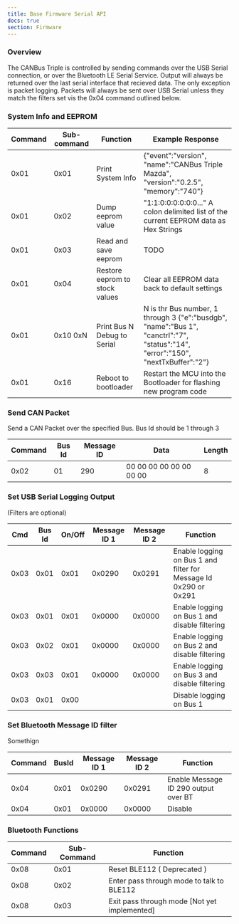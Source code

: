 ```yaml
---
title: Base Firmware Serial API
docs: true
section: Firmware
---
```


### Overview

The CANBus Triple is controlled by sending commands over the USB Serial connection, or over the Bluetooth LE Serial Service. Output will always be returned over the last serial interface that recieved data. The only exception is packet logging. Packets will always be sent over USB Serial unless they match the filters set vis the 0x04 command outlined below. 


### System Info and EEPROM

| Command | Sub-command | Function | Example Response |
|---------|-------------|----------|------------------|
| 0x01    | 0x01        | Print System Info | {"event":"version", "name":"CANBus Triple Mazda", "version":"0.2.5", "memory":"740"} |
| 0x01    | 0x02        | Dump eeprom value | "1:1:0:0:0:0:0:0..." A colon delimited list of the current EEPROM data as Hex Strings |
| 0x01    | 0x03        | Read and save eeprom | TODO |
| 0x01    | 0x04        | Restore eeprom to stock values | Clear all EEPROM data back to default settings |
| 0x01    | 0x10 0xN    | Print Bus N Debug to Serial | N is thr Bus number, 1 through 3 {"e":"busdgb", "name":"Bus 1", "canctrl":"7", "status":"14", "error":"150", "nextTxBuffer":"2"} |
| 0x01    | 0x16        | Reboot to bootloader | Restart the MCU into the Bootloader for flashing new program code |


### Send CAN Packet

Send a CAN Packet over the specified Bus. Bus Id should be 1 through 3

| Command   | Bus Id |  Message ID  | Data | Length |
|-----------|--------|--------------|------|--------|
| 0x02      | 01     | 290          | 00 00 00 00 00 00 00 00 | 8


### Set USB Serial Logging Output

(Filters are optional)

| Cmd  | Bus Id  | On/Off | Message ID 1 | Message ID 2 | Function |
|------|---------|--------|--------------|--------------|----------|
| 0x03 | 0x01    | 0x01   | 0x0290       | 0x0291       | Enable logging on Bus 1 and filter for Message Id 0x290 or 0x291 |
| 0x03 | 0x01    | 0x01   | 0x0000       | 0x0000       | Enable logging on Bus 1 and disable filtering |
| 0x03 | 0x02    | 0x01   | 0x0000       | 0x0000       | Enable logging on Bus 2 and disable filtering |
| 0x03 | 0x03    | 0x01   | 0x0000       | 0x0000       | Enable logging on Bus 3 and disable filtering |
| 0x03 | 0x01    | 0x00   |              |              | Disable logging on Bus 1 |


### Set Bluetooth Message ID filter

Somethign

| Command | BusId | Message ID 1 | Message ID 2 | Function                               |
|---------|-------|--------------|--------------|----------------------------------------|
| 0x04    | 0x01  | 0x0290       | 0x0291       | Enable Message ID 290 output over BT   |
| 0x04    | 0x01  | 0x0000       | 0x0000       | Disable |


### Bluetooth Functions

| Command  | Sub-Command | Function                     |
|----------|-------------|------------------------------|
| 0x08     | 0x01        | Reset BLE112    ( Deprecated ) |
| 0x08     | 0x02        | Enter pass through mode to talk to BLE112 |
| 0x08     | 0x03        | Exit pass through mode [Not yet implemented] |